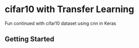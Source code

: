# cifar10 with Transfer Learning
Fun continued with cifar10 dataset using cnn in Keras

## Getting Started 
